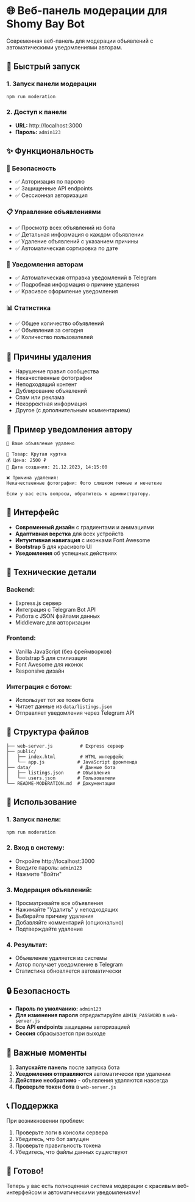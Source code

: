 # 🌐 Веб-панель модерации для Shomy Bay Bot

Современная веб-панель для модерации объявлений с автоматическими уведомлениями авторам.

## 🚀 Быстрый запуск

### 1. Запуск панели модерации
```bash
npm run moderation
```

### 2. Доступ к панели
- **URL:** http://localhost:3000
- **Пароль:** `admin123`

## ✨ Функциональность

### 🔐 **Безопасность**
- ✅ Авторизация по паролю
- ✅ Защищенные API endpoints
- ✅ Сессионная авторизация

### 📋 **Управление объявлениями**
- ✅ Просмотр всех объявлений из бота
- ✅ Детальная информация о каждом объявлении
- ✅ Удаление объявлений с указанием причины
- ✅ Автоматическая сортировка по дате

### 📱 **Уведомления авторам**
- ✅ Автоматическая отправка уведомлений в Telegram
- ✅ Подробная информация о причине удаления
- ✅ Красивое оформление уведомления

### 📊 **Статистика**
- ✅ Общее количество объявлений
- ✅ Объявления за сегодня
- ✅ Количество пользователей

## 🎯 Причины удаления

- Нарушение правил сообщества
- Некачественные фотографии
- Неподходящий контент
- Дублирование объявлений
- Спам или реклама
- Некорректная информация
- Другое (с дополнительным комментарием)

## 📱 Пример уведомления автору

```
🚫 Ваше объявление удалено

📝 Товар: Крутая куртка
💰 Цена: 2500 ₽
📅 Дата создания: 21.12.2023, 14:15:00

❌ Причина удаления:
Некачественные фотографии: Фото слишком темные и нечеткие

Если у вас есть вопросы, обратитесь к администратору.
```

## 🎨 Интерфейс

- **Современный дизайн** с градиентами и анимациями
- **Адаптивная верстка** для всех устройств
- **Интуитивная навигация** с иконками Font Awesome
- **Bootstrap 5** для красивого UI
- **Уведомления** об успешных действиях

## 🔧 Технические детали

### **Backend:**
- Express.js сервер
- Интеграция с Telegram Bot API
- Работа с JSON файлами данных
- Middleware для авторизации

### **Frontend:**
- Vanilla JavaScript (без фреймворков)
- Bootstrap 5 для стилизации
- Font Awesome для иконок
- Responsive дизайн

### **Интеграция с ботом:**
- Использует тот же токен бота
- Читает данные из `data/listings.json`
- Отправляет уведомления через Telegram API

## 📁 Структура файлов

```
├── web-server.js          # Express сервер
├── public/
│   ├── index.html         # HTML интерфейс
│   └── app.js            # JavaScript фронтенда
├── data/                  # Данные бота
│   ├── listings.json     # Объявления
│   └── users.json        # Пользователи
└── README-MODERATION.md  # Документация
```

## 🚀 Использование

### 1. **Запуск панели:**
```bash
npm run moderation
```

### 2. **Вход в систему:**
- Откройте http://localhost:3000
- Введите пароль: `admin123`
- Нажмите "Войти"

### 3. **Модерация объявлений:**
- Просматривайте все объявления
- Нажимайте "Удалить" у неподходящих
- Выбирайте причину удаления
- Добавляйте комментарий (опционально)
- Подтверждайте удаление

### 4. **Результат:**
- Объявление удаляется из системы
- Автор получает уведомление в Telegram
- Статистика обновляется автоматически

## 🔒 Безопасность

- **Пароль по умолчанию:** `admin123`
- **Для изменения пароля** отредактируйте `ADMIN_PASSWORD` в `web-server.js`
- **Все API endpoints** защищены авторизацией
- **Сессия** сбрасывается при выходе

## 🚨 Важные моменты

1. **Запускайте панель** после запуска бота
2. **Уведомления отправляются** автоматически при удалении
3. **Действие необратимо** - объявления удаляются навсегда
4. **Проверьте токен бота** в `web-server.js`

## 📞 Поддержка

При возникновении проблем:
1. Проверьте логи в консоли сервера
2. Убедитесь, что бот запущен
3. Проверьте правильность токена
4. Убедитесь, что файлы данных существуют

## 🎉 Готово!

Теперь у вас есть полноценная система модерации с красивым веб-интерфейсом и автоматическими уведомлениями!